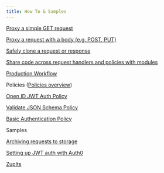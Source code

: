 ```yaml
---
title: How To & Samples
---
```


[Proxy a simple GET request](/guides/proxy-a-simple-get-request)

[Proxy a request with a body (e.g. POST, PUT)](/guides/proxy-a-request-with-body)

[Safely clone a request or response](/guides/safely-clone-a-request-or-response)

[Share code across request handlers and policies with modules](/guides/reuseing-code)

[Production Workflow](/guides/Pproduction-workflow)

Policies ([Policies overview](/policies))

[Open ID JWT Auth Policy](/policies/open-id-jwt-auth)

[Validate JSON Schema Policy](/policies/validate-json-schema)

[Basic Authentication Policy](/policies/basic-auth)

Samples

[Archiving requests to storage](/guides/archiving-requests-to-storage)

[Setting up JWT auth with Auth0](/guides/setup-jwt-auth-with-auth0)

[ZupIts](/guides/zup-its)
